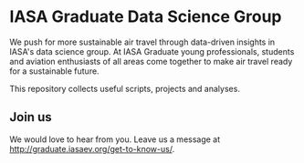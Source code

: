 # IASA Graduate Data Science Group

We push for more sustainable air travel through data-driven insights in IASA's data science group. At IASA Graduate young professionals, students and aviation enthusiasts of all areas come together to make air travel ready for a sustainable future. 

This repository collects useful scripts, projects and analyses.  

## Join us
We would love to hear from you. Leave us a message at http://graduate.iasaev.org/get-to-know-us/. 